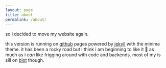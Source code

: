 ```yaml
---
layout: page
title: about
permalink: /about/
---
```


so i decided to move my website again. 

this version is running on [github](github) pages powered by [jekyll](jekyll) with the minima theme. it has been a rocky road but i think i am beginning to like it 🙂 as much as i _can_ like frigging around with code and backends. most of my is sill on [blot](blot) though.
